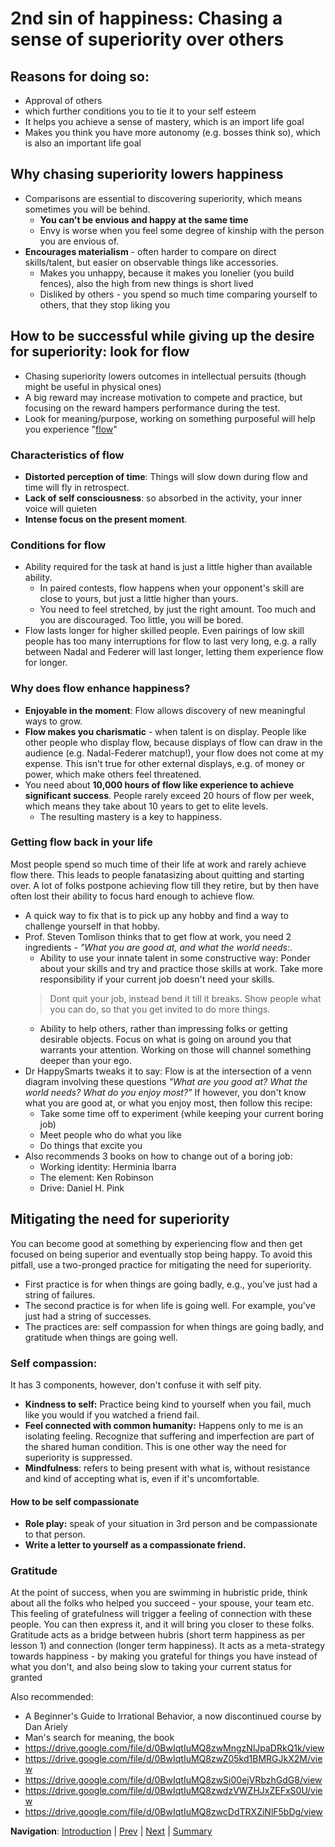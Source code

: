 # 2nd sin of happiness: Chasing a sense of superiority over others

## Reasons for doing so: 
* Approval of others
* which further conditions you to tie it to your self esteem
* It helps you achieve a sense of mastery, which is an import life goal
* Makes you think you have more autonomy (e.g. bosses think so), which is also an important life goal

## Why chasing superiority lowers happiness
* Comparisons are essential to discovering superiority, which means sometimes you will be behind.
  * **You can't be envious and happy at the same time**
  * Envy is worse when you feel some degree of kinship with the person you are envious of.
* **Encourages materialism** - often harder to compare on direct skills/talent, but easier on observable things like accessories.
  * Makes you unhappy, because it makes you lonelier (you build fences), also the high from new things is short lived
  * Disliked by others - you spend so much time comparing yourself to others, that they stop liking you

## How to be successful while giving up the desire for superiority: look for flow
* Chasing superiority lowers outcomes in intellectual persuits (though might be useful in physical ones)
* A big reward may increase motivation to compete and practice, but focusing on the reward hampers performance during the test.
* Look for meaning/purpose, working on something purposeful will help you experience "[flow](https://en.wikipedia.org/wiki/Flow_(psychology))"

### Characteristics of flow
  - **Distorted perception of time**: Things will slow down during flow and time will fly in retrospect.
  - **Lack of self consciousness**: so absorbed in the activity, your inner voice will quieten
  - **Intense focus on the present moment**.

### Conditions for flow
- Ability required for the task at hand is just a little higher than available ability. 
  - In paired contests, flow happens when your opponent's skill are close to yours, but just a little higher than yours.
  - You need to feel stretched, by just the right amount. Too much and you are discouraged. Too little, you will be bored.
- Flow lasts longer for higher skilled people. Even pairings of low skill people has too many interruptions for flow to last very long, e.g. a rally between Nadal and Federer will last longer, letting them experience flow for longer.

### Why does flow enhance happiness?
- **Enjoyable in the moment**: Flow allows discovery of new meaningful ways to grow.
- **Flow makes you charismatic** - when talent is on display. People like other people who display flow, because displays of flow can draw in the audience (e.g. Nadal-Federer matchup!), your flow does not come at my expense. This isn't true for other external displays, e.g. of money or power, which make others feel threatened.
- You need about **10,000 hours of flow like experience to achieve significant success**. People rarely exceed 20 hours of flow per week, which means they take about 10 years to get to elite levels.
  - The resulting mastery is a key to happiness.

### Getting flow back in your life
Most people spend so much time of their life at work and rarely achieve flow there. This leads to people fanatasizing about quitting and starting over. A lot of folks postpone achieving flow till they retire, but by then have often lost their ability to focus hard enough to achieve flow.
- A quick way to fix that is to pick up any hobby and find a way to challenge yourself in that hobby. 
- Prof. Steven Tomlison thinks that to get flow at work, you need 2 ingredients -  *"What you are good at, and what the world needs:*.
  - Ability to use your innate talent in some constructive way: Ponder about your skills and try and practice those skills at work. Take more responsibility if your current job doesn't need your skills. 
  > Dont quit your job, instead bend it till it breaks. Show people what you can do, so that you get invited to do more things.
  - Ability to help others, rather than impressing folks or getting desirable objects. Focus on what is going on around you that warrants your attention. Working on those will channel something deeper than your ego.
- Dr HappySmarts tweaks it to say: Flow is at the intersection of a venn diagram involving these questions *"What are you good at? What the world needs? What do you enjoy most?"*
  If however, you don't know what you are good at, or what you enjoy most, then follow this recipe:
  - Take some time off to experiment (while keeping your current boring job)
  - Meet people who do what you like
  - Do things that excite you
- Also recommends 3 books on how to change out of a boring job:
  - Working identity: Herminia Ibarra
  - The element: Ken Robinson
  - Drive: Daniel H. Pink

## Mitigating the need for superiority
You can become good at something by experiencing flow and then get focused on being superior and eventually stop being happy. To avoid this pitfall, use a two-pronged practice for mitigating the need for superiority. 
- First practice is for when things are going badly, e.g., you've just had a string of failures. 
- The second practice is for when life is going well. For example, you've just had a string of successes. 
- The practices are: self compassion for when things are going badly, and gratitude when things are going well. 

### Self compassion: 
It has 3 components, however, don't confuse it with self pity.
- **Kindness to self:** Practice being kind to yourself when you fail, much like you would if you watched a friend fail. 
- **Feel connected with common humanity:** Happens only to me is an isolating feeling. Recognize that suffering and imperfection are part of the shared human condition. This is one other way the need for superiority is suppressed.
- **Mindfulness**: refers to being present with what is, without resistance and kind of accepting what is, even if it's uncomfortable.

#### How to be self compassionate
- **Role play:** speak of your situation in 3rd person and be compassionate to that person.
- **Write a letter to yourself as a compassionate friend.**

### Gratitude
At the point of success, when you are swimming in hubristic pride, think about all the folks who helped you succeed - your spouse, your team etc. This feeling of gratefulness will trigger a feeling of connection with these people. You can then express it, and it will bring you closer to these folks. Gratitude acts as a bridge between hubris (short term happiness as per lesson 1) and connection (longer term happiness). It acts as a meta-strategy towards happiness - by making you grateful for things you have instead of what you don't, and also being slow to taking your current status for granted

Also recommended: 
- A Beginner's Guide to Irrational Behavior, a now discontinued course by Dan Ariely 
- Man's search for meaning, the book
- https://drive.google.com/file/d/0BwIqtIuMQ8zwMngzNlJpaDRkQ1k/view
- https://drive.google.com/file/d/0BwIqtIuMQ8zwZ05kd1BMRGJkX2M/view
- https://drive.google.com/file/d/0BwIqtIuMQ8zwSi00ejVRbzhGdG8/view
- https://drive.google.com/file/d/0BwIqtIuMQ8zwdzVWZHJxZEFxS0U/view
- https://drive.google.com/file/d/0BwIqtIuMQ8zwcDdTRXZiNlF5bDg/view

**Navigation**: [Introduction](Introduction.md) | [Prev](Sin1.md) | [Next](Sin3.md) | [Summary](Summary.md)